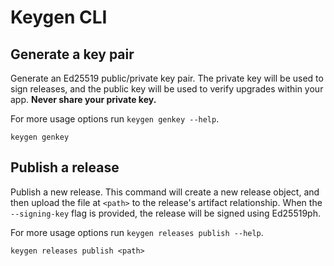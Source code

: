 # Keygen CLI

## Generate a key pair

Generate an Ed25519 public/private key pair. The private key will be used to
sign releases, and the public key will be used to verify upgrades within your
app. **Never share your private key.**

For more usage options run `keygen genkey --help`.

```
keygen genkey
```

## Publish a release

Publish a new release. This command will create a new release object, and then
upload the file at `<path>` to the release's artifact relationship. When the
`--signing-key` flag is provided, the release will be signed using Ed25519ph.

For more usage options run `keygen releases publish --help`.

```
keygen releases publish <path>
```
